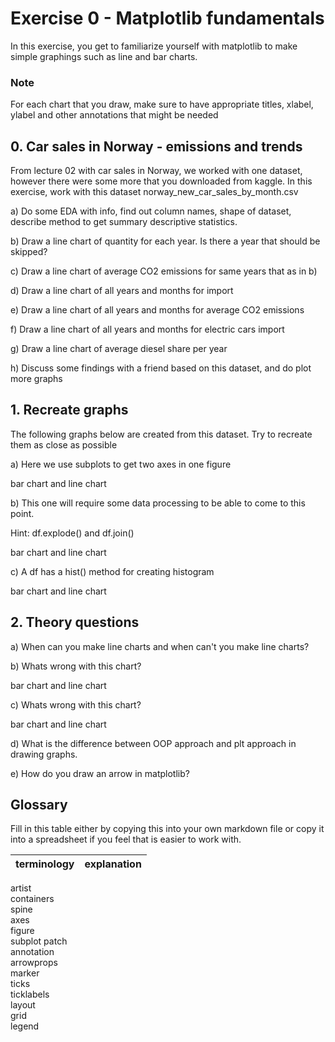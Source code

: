 # Exercise 0 - Matplotlib fundamentals
In this exercise, you get to familiarize yourself with matplotlib to make simple graphings such as line and bar charts.

### Note

For each chart that you draw, make sure to have appropriate titles, xlabel, ylabel and other annotations that might be needed

## 0. Car sales in Norway - emissions and trends
From lecture 02 with car sales in Norway, we worked with one dataset, however there were some more that you downloaded from kaggle. In this exercise, work with this dataset norway_new_car_sales_by_month.csv

  a) Do some EDA with info, find out column names, shape of dataset, describe method to get summary descriptive statistics.

  b) Draw a line chart of quantity for each year. Is there a year that should be skipped?

  c) Draw a line chart of average CO2 emissions for same years that as in b)

  d) Draw a line chart of all years and months for import

  e) Draw a line chart of all years and months for average CO2 emissions

  f) Draw a line chart of all years and months for electric cars import

  g) Draw a line chart of average diesel share per year

  h) Discuss some findings with a friend based on this dataset, and do plot more graphs

## 1. Recreate graphs
The following graphs below are created from this dataset. Try to recreate them as close as possible

  a) Here we use subplots to get two axes in one figure

bar chart and line chart

  b) This one will require some data processing to be able to come to this point.

Hint: df.explode() and df.join()

bar chart and line chart

  c) A df has a hist() method for creating histogram

bar chart and line chart

## 2. Theory questions
  a) When can you make line charts and when can't you make line charts?

  b) Whats wrong with this chart?

bar chart and line chart

  c) Whats wrong with this chart?

bar chart and line chart

  d) What is the difference between OOP approach and plt approach in drawing graphs.

  e) How do you draw an arrow in matplotlib?

## Glossary
Fill in this table either by copying this into your own markdown file or copy it into a spreadsheet if you feel that is easier to work with.

terminology	| explanation
------------|--------------
artist	
containers	
spine	
axes	
figure	
subplot	
patch	
annotation	
arrowprops	
marker	
ticks	
ticklabels	
layout	
grid	
legend	